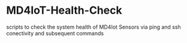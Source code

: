 # MD4IoT-Health-Check
scripts to check the system health of MD4Iot Sensors via ping and ssh conectivity and subsequent commands
